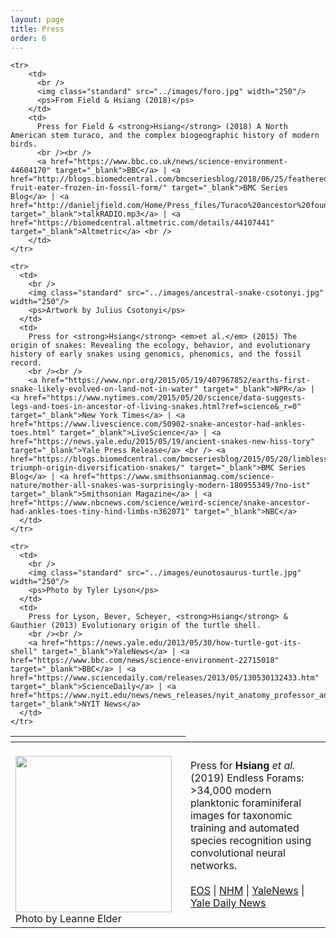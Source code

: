 ```yaml
---
layout: page
title: Press
order: 6
---
```

<table>
  <thead>
    <tr>
      <th class="row-illust"></th>
    </tr>
  </thead>
  <tbody>
      <tr>
          <td>
            <br />
            <img class="standard" src="../images/forams.png" width="250"/>
            <ps>Photo by Leanne Elder</ps>
          </td>
          <td>
            Press for <strong>Hsiang</strong> <em>et al.</em> (2019) Endless Forams: >34,000 modern planktonic foraminiferal images for taxonomic training and automated species recognition using convolutional neural networks.
            <br /><br />
            <a href="https://eos.org/articles/nineteen-eighty-forams" target="_blank">EOS</a> | <a href="https://naturalhistorymuseum.blog/2019/07/24/endless-forams-transforming-the-study-of-natural-history-and-training-the-scientists-of-the-future-curator-of-micropalaeontology/" target="_blank">NHM</a> | <a href="https://news.yale.edu/2019/12/18/machine-learning-helps-tame-sea-plankton-species-data" target="_blank">YaleNews</a> | <a href="https://yaledailynews.com/blog/2020/01/14/yale-researchers-identify-fossils-using-machine-learning/" target="_blank">Yale Daily News</a> <br />
          </td>
      </tr>

    <tr>
        <td>
          <br />
          <img class="standard" src="../images/foro.jpg" width="250"/>
          <ps>From Field & Hsiang (2018)</ps>
        </td>
        <td>
          Press for Field & <strong>Hsiang</strong> (2018) A North American stem turaco, and the complex biogeographic history of modern birds.
          <br /><br />
          <a href="https://www.bbc.co.uk/news/science-environment-44604170" target="_blank">BBC</a> | <a href="http://blogs.biomedcentral.com/bmcseriesblog/2018/06/25/feathered-fruit-eater-frozen-in-fossil-form/" target="_blank">BMC Series Blog</a> | <a href="http://danieljfield.com/Home/Press_files/Turaco%20ancestor%20found%20in%20USA%20Daniel%20Field%20Talk%20Radio%20020718.mp3" target="_blank">talkRADIO.mp3</a> | <a href="https://biomedcentral.altmetric.com/details/44107441" target="_blank">Altmetric</a> <br />
        </td>
    </tr>

    <tr>
      <td>
        <br />
        <img class="standard" src="../images/ancestral-snake-csotonyi.jpg" width="250"/>
        <ps>Artwork by Julius Csotonyi</ps>
      </td>
      <td>
        Press for <strong>Hsiang</strong> <em>et al.</em> (2015) The origin of snakes: Revealing the ecology, behavior, and evolutionary history of early snakes using genomics, phenomics, and the fossil record.
        <br /><br />
        <a href="https://www.npr.org/2015/05/19/407967852/earths-first-snake-likely-evolved-on-land-not-in-water" target="_blank">NPR</a> | <a href="https://www.nytimes.com/2015/05/20/science/data-suggests-legs-and-toes-in-ancestor-of-living-snakes.html?ref=science&_r=0" target="_blank">New York Times</a> | <a href="https://www.livescience.com/50902-snake-ancestor-had-ankles-toes.html" target="_blank">LiveScience</a> | <a href="https://news.yale.edu/2015/05/19/ancient-snakes-new-hiss-tory" target="_blank">Yale Press Release</a> <br /> <a href="https://blogs.biomedcentral.com/bmcseriesblog/2015/05/20/limbless-triumph-origin-diversification-snakes/" target="_blank">BMC Series Blog</a> | <a href="https://www.smithsonianmag.com/science-nature/mother-all-snakes-was-surprisingly-modern-180955349/?no-ist" target="_blank">Smithsonian Magazine</a> | <a href="https://www.nbcnews.com/science/weird-science/snake-ancestor-had-ankles-toes-tiny-hind-limbs-n362071" target="_blank">NBC</a>
      </td>
    </tr>

    <tr>
      <td>
        <br />
        <img class="standard" src="../images/eunotosaurus-turtle.jpg" width="250"/>
        <ps>Photo by Tyler Lyson</ps>
      </td>
      <td>
        Press for Lyson, Bever, Scheyer, <strong>Hsiang</strong> & Gauthier (2013) Evolutionary origin of the turtle shell.
        <br /><br />
        <a href="https://news.yale.edu/2013/05/30/how-turtle-got-its-shell" target="_blank">YaleNews</a> | <a href="https://www.bbc.com/news/science-environment-22715018" target="_blank">BBC</a> | <a href="https://www.sciencedaily.com/releases/2013/05/130530132433.htm" target="_blank">ScienceDaily</a> | <a href="https://www.nyit.edu/news/news_releases/nyit_anatomy_professor_and_team_discover_the_origin_of_the_turtle_shell" target="_blank">NYIT News</a>
      </td>
    </tr>

  </tbody>
</table>
